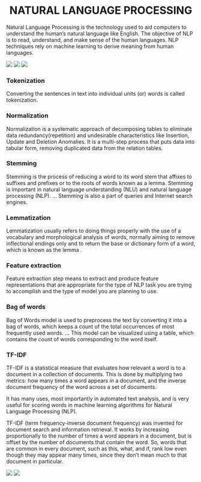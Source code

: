 <h1><center>NATURAL LANGUAGE PROCESSING</center></h1>

Natural Language Processing is the technology used to aid computers to
understand the human’s natural language like English. The objective of NLP
is to read, understand, and make sense of the human languages.
NLP techniques rely on machine learning to derive meaning from human
languages.

<img src='https://www.experfy.com/blog/wp-content/uploads/2018/07/medium_2fd8ce3d-4ab8-40c4-96dd-9792725503a6.png'>

<img src='https://data-flair.training/blogs/wp-content/uploads/sites/2/2018/08/NLTK-NLP-with-Python.jpg'>

<img src='https://www.contrib.andrew.cmu.edu/~dyafei/images/NLP01.jpg'>

<h3>Tokenization</h3>

Converting the sentences in text into individual units
(or) words is called tokenization.

<h3>Normalization</h3>

Normalization is a systematic approach of decomposing tables to eliminate data redundancy(repetition) and undesirable characteristics like Insertion, Update and Deletion Anomalies. It is a multi-step process that puts data into tabular form, removing duplicated data from the relation tables.

<h3>Stemming</h3>

Stemming is the process of reducing a word to its word stem that affixes to suffixes and prefixes or to the roots of words known as a lemma. Stemming is important in natural language understanding (NLU) and natural language processing (NLP). ... Stemming is also a part of queries and Internet search engines.

<h3>Lemmatization</h3>

Lemmatization usually refers to doing things properly with the use of a vocabulary and morphological analysis of words, normally aiming to remove inflectional endings only and to return the base or dictionary form of a word, which is known as the lemma .

<h3>Feature extraction</h3>

Feature extraction step means to extract and produce feature representations that are appropriate for the type of NLP task you are trying to accomplish and the type of model you are planning to use.

<h3>Bag of words</h3>

Bag of Words model is used to preprocess the text by converting it into a bag of words, which keeps a count of the total occurrences of most frequently used words. ... This model can be visualized using a table, which contains the count of words corresponding to the word itself.

<h3>TF-IDF</h3>

TF-IDF is a statistical measure that evaluates how relevant a word is to a document in a collection of documents. This is done by multiplying two metrics: how many times a word appears in a document, and the inverse document frequency of the word across a set of documents.

It has many uses, most importantly in automated text analysis, and is very useful for scoring words in machine learning algorithms for Natural Language Processing (NLP).

TF-IDF (term frequency-inverse document frequency) was invented for document search and information retrieval. It works by increasing proportionally to the number of times a word appears in a document, but is offset by the number of documents that contain the word. So, words that are common in every document, such as this, what, and if, rank low even though they may appear many times, since they don’t mean much to that document in particular.

<img src='https://d3i71xaburhd42.cloudfront.net/a0c0918623392a317b944c266deacf16e186660f/4-Figure1-1.png'>

<img src='https://image.slidesharecdn.com/presentation2-131105235728-phpapp02/95/nlp-overview-4-638.jpg?cb=1383695998'>
